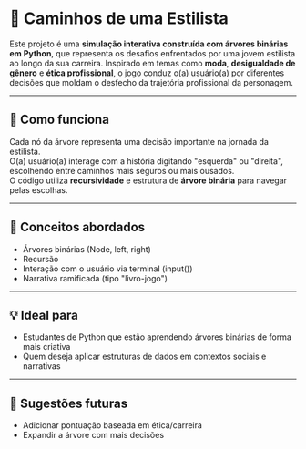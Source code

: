 # 🎨 Caminhos de uma Estilista

Este projeto é uma **simulação interativa construída com árvores binárias em Python**, que representa os desafios enfrentados por uma jovem estilista ao longo da sua carreira. Inspirado em temas como **moda**, **desigualdade de gênero** e **ética profissional**, o jogo conduz o(a) usuário(a) por diferentes decisões que moldam o desfecho da trajetória profissional da personagem.

---

## 👗 Como funciona

Cada nó da árvore representa uma decisão importante na jornada da estilista.  
O(a) usuário(a) interage com a história digitando "esquerda" ou "direita", escolhendo entre caminhos mais seguros ou mais ousados.  
O código utiliza **recursividade** e estrutura de **árvore binária** para navegar pelas escolhas.

---

## 🧠 Conceitos abordados

- Árvores binárias (Node, left, right)
- Recursão
- Interação com o usuário via terminal (input())
- Narrativa ramificada (tipo "livro-jogo")

---

## 💡 Ideal para

- Estudantes de Python que estão aprendendo árvores binárias de forma mais criativa  
- Quem deseja aplicar estruturas de dados em contextos sociais e narrativas

---

## 📌 Sugestões futuras

- Adicionar pontuação baseada em ética/carreira  
- Expandir a árvore com mais decisões

